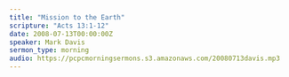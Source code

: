 ```yaml
---
title: "Mission to the Earth"
scripture: "Acts 13:1-12"
date: 2008-07-13T00:00:00Z
speaker: Mark Davis
sermon_type: morning
audio: https://pcpcmorningsermons.s3.amazonaws.com/20080713davis.mp3 
---
```



